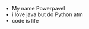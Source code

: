 - My name Powerpavel
- i love java but do Python atm
- code is life

<!---
POWERPAVEL05/POWERPAVEL05 is a ✨ special ✨ repository because its `README.md` (this file) appears on your GitHub profile.
You can click the Preview link to take a look at your changes.
--->
